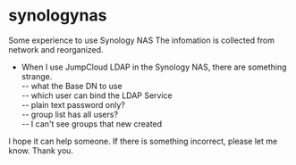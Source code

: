 # synologynas
Some experience to use Synology NAS
The infomation is collected from network and reorganized.

- When I use JumpCloud LDAP in the Synology NAS, there are something strange.  
-- what the Base DN to use  
-- which user can bind the LDAP Service  
-- plain text password only?  
-- group list has all users?  
-- I can't see groups that new created  


I hope it can help someone. If there is something incorrect, please let me know.
Thank you.